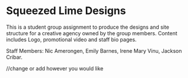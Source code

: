 # Squeezed Lime Designs
This is a student group assignment to produce the designs and site structure for a creative agency owned by the group members. Content includes Logo, promotional video and staff bio pages.

Staff Members: Nic Amerongen, Emily Barnes, Irene Mary Vinu, Jackson Cribar.


   //change or add however you would like
